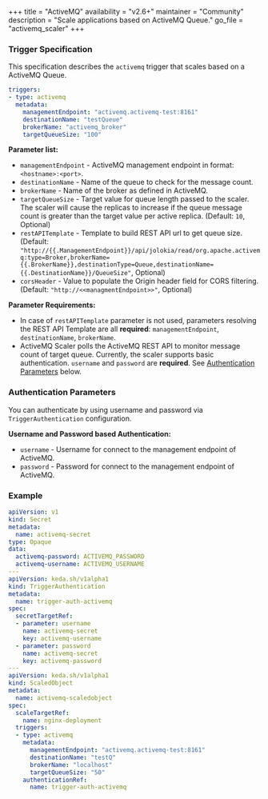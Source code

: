 +++
title = "ActiveMQ"
availability = "v2.6+"
maintainer = "Community"
description = "Scale applications based on ActiveMQ Queue."
go_file = "activemq_scaler"
+++

### Trigger Specification

This specification describes the `activemq` trigger that scales based on a ActiveMQ Queue.

```yaml
triggers:
- type: activemq
  metadata:
    managementEndpoint: "activemq.activemq-test:8161"
    destinationName: "testQueue"
    brokerName: "activemq_broker"
    targetQueueSize: "100"
```

**Parameter list:**

- `managementEndpoint` - ActiveMQ management endpoint in format: `<hostname>:<port>`.
- `destinationName` - Name of the queue to check for the message count.
- `brokerName` - Name of the broker as defined in ActiveMQ.
- `targetQueueSize` - Target value for queue length passed to the scaler. The scaler will cause the replicas to increase if the queue message count is greater than the target value per active replica. (Default: `10`, Optional)
- `restAPITemplate` - Template to build REST API url to get queue size. (Default: `"http://{{.ManagementEndpoint}}/api/jolokia/read/org.apache.activemq:type=Broker,brokerName={{.BrokerName}},destinationType=Queue,destinationName={{.DestinationName}}/QueueSize"`, Optional)
- `corsHeader` - Value to populate the Origin header field for CORS filtering. (Default: `"http://<<managmentEndpoint>>"`, Optional)

**Parameter Requirements:**

- In case of `restAPITemplate` parameter is not used, parameters resolving the REST API Template are all **required**: `managementEndpoint`, `destinationName`, `brokerName`.
- ActiveMQ Scaler polls the ActiveMQ REST API to monitor message count of target queue. Currently, the scaler supports basic authentication. `username` and `password` are **required**. See [Authentication Parameters](#authentication-parameters) below.

### Authentication Parameters

You can authenticate by using username and password via `TriggerAuthentication` configuration.

**Username and Password based Authentication:**

- `username` - Username for connect to the management endpoint of ActiveMQ.
- `password` - Password for connect to the management endpoint of ActiveMQ.

### Example

```yaml
apiVersion: v1
kind: Secret
metadata:
  name: activemq-secret
type: Opaque
data:
  activemq-password: ACTIVEMQ_PASSWORD
  activemq-username: ACTIVEMQ_USERNAME
---
apiVersion: keda.sh/v1alpha1
kind: TriggerAuthentication
metadata:
  name: trigger-auth-activemq
spec:
  secretTargetRef:
  - parameter: username
    name: activemq-secret
    key: activemq-username
  - parameter: password
    name: activemq-secret
    key: activemq-password
---
apiVersion: keda.sh/v1alpha1
kind: ScaledObject
metadata:
  name: activemq-scaledobject
spec:
  scaleTargetRef:
    name: nginx-deployment
  triggers:
  - type: activemq
    metadata:
      managementEndpoint: "activemq.activemq-test:8161"
      destinationName: "testQ"
      brokerName: "localhost"
      targetQueueSize: "50"
    authenticationRef:
      name: trigger-auth-activemq
```
